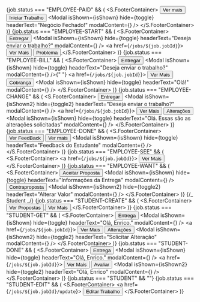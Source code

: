 {job.status === "EMPLOYEE-PAID" && (
<S.FooterContainer>
<Button variant="secondary">Ver mais</Button>
<Button onClick={toggle} variant="primary">
Iniciar Trabalho
</Button>
<Modal
isShown={isShown}
hide={toggle}
headerText="Negócio Fechado!"
modalContent={<ModalDealDone />}
/>
</S.FooterContainer>
)}
{job.status === "EMPLOYEE-START" && (
<S.FooterContainer>
<Button onClick={toggle} variant="primary">
Entregar
</Button>
<Modal
isShown={isShown}
hide={toggle}
headerText="Deseja enviar o trabalho?"
modalContent={<ModalInsertWork />}
/>
<a href={`/jobs/${job.jobId}`}>
<Button variant="secondary">Ver Mais</Button>
</a>
<a  target="_blank" href="https://wa.me/message/V5ETOHOBOW2HD1">
<Button variant="tertiary">Problema</Button>
</a>
</S.FooterContainer>
)}
{job.status === "EMPLOYEE-BILL" && (
<S.FooterContainer>
<Button onClick={toggle} variant="primary">
Entregar
</Button>
<Modal
isShown={isShown}
hide={toggle}
headerText="Deseja enviar o trabalho?"
modalContent={<ModalInsertWork />}
/>{" "}
<a href={`/jobs/${job.jobId}`}>
<Button variant="secondary">Ver Mais</Button>
</a>
<Button onClick={toggle} variant="tertiary">
Cobrança
</Button>
<Modal
isShown={isShown}
hide={toggle}
headerText="Olá!"
modalContent={<ModalDone />}
/>
</S.FooterContainer>
)}
{job.status === "EMPLOYEE-CHANGE" && (
<S.FooterContainer>
<Button onClick={toggle2} variant="primary">
Entregar
</Button>
<Modal
isShown={isShown2}
hide={toggle2}
headerText="Deseja enviar o trabalho?"
modalContent={<ModalInsertWork />}
/>
<a href={`/jobs/${job.jobId}`}>
<Button variant="secondary">Ver Mais</Button>
</a>
<Button onClick={toggle} variant="quinternary">
Alterações
</Button>
<Modal
isShown={isShown}
hide={toggle}
headerText="Olá. Essas são as alterações solicitadas"
modalContent={<ModalChanges />}
/>
</S.FooterContainer>
)}
{job.status === "EMPLOYEE-DONE" && (
<S.FooterContainer>
<Button onClick={toggle} variant="primary">
Ver FeedBack
</Button>
<Button onClick={toggle} variant="secondary">
Ver mais
</Button>
<Modal
isShown={isShown}
hide={toggle}
headerText="Feedback do Estudante"
modalContent={<ModalFeedback />}
/>
</S.FooterContainer>
)}
{job.status === "EMPLOYEE-SEE" && (
<S.FooterContainer>
<a href={`/jobs/${job.jobId}`}>
<Button variant="secondary">Ver Mais</Button>
</a>
</S.FooterContainer>
)}
{job.status === "EMPLOYEE-WANT" && (
<S.FooterContainer>
<Button onClick={toggle} variant="primary">
Aceitar Proposta
</Button>
<Modal
isShown={isShown}
hide={toggle}
headerText="Informações da Entrega"
modalContent={<ModalRules />}
/>
<Button onClick={toggle2} variant="secondary">
Contraproposta
</Button>
<Modal
isShown={isShown2}
hide={toggle2}
headerText="Alterar Valor"
modalContent={<ModalCounterProposal />}
/>
</S.FooterContainer>
)}
{/_ Student _/}
{job.status === "STUDENT-CREATE" && (
<S.FooterContainer>
<a href="/studentviewproposals">
<Button variant="primary">Ver Propostas</Button>
</a>
<a href="/studentviewproposals">
<Button variant="secondary">Ver Mais</Button>
</a>
</S.FooterContainer>
)}
{job.status === "STUDENT-GET" && (
<S.FooterContainer>
<Button onClick={toggle} variant="primary">
Entrega
</Button>
<Modal
isShown={isShown}
hide={toggle}
headerText="Olá, Enrico."
modalContent={<ModalOpenWorkStep2 />}
/>
<a href={`/jobs/${job.jobId}`}>
<Button variant="secondary">Ver Mais</Button>
</a>
<Button onClick={toggle2} variant="tertiary">
Alterações
</Button>
<Modal
isShown={isShown2}
hide={toggle2}
headerText="Solicitar Alteração"
modalContent={<ModalRequestChanges />}
/>
</S.FooterContainer>
)}
{job.status === "STUDENT-DONE" && (
<S.FooterContainer>
<Button onClick={toggle} variant="primary">
Entrega
</Button>
<Modal
isShown={isShown}
hide={toggle}
headerText="Olá, Enrico."
modalContent={<ModalOpenWork />}
/>
<a href={`/jobs/${job.jobId}`}>
<Button variant="secondary">Ver Mais</Button>
</a>
<Button onClick={toggle2} variant="quaternary">
Avaliar
</Button>
<Modal
isShown={isShown2}
hide={toggle2}
headerText="Olá, Enrico"
modalContent={<ModalRating />}
/>
</S.FooterContainer>
)}
{job.status === "STUDENT" && ""}
{job.status === "STUDENT-EDIT" && (
<S.FooterContainer>
<a href={`/jobs/${job.jobId}/update`}>
<Button variant="primary">Editar Trabalho</Button>
</a>
</S.FooterContainer>
)}
